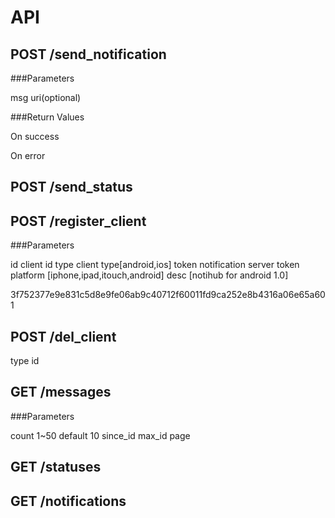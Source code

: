 API
===============================


POST /send\_notification
-------------------------------

###Parameters

msg
uri(optional)

###Return Values

On success

On error


POST /send\_status
-------------------------------


POST /register\_client
-------------------------------

###Parameters

id client id
type client type[android,ios]
token notification server token
platform [iphone,ipad,itouch,android]
desc	[notihub for android 1.0]

3f752377e9e831c5d8e9fe06ab9c40712f60011fd9ca252e8b4316a06e65a601

POST /del\_client
-------------------------------

type
id


GET /messages
-------------------------------

###Parameters

count 1~50 default 10
since\_id
max\_id
page


GET /statuses
-------------------------------

GET /notifications
-------------------------------



